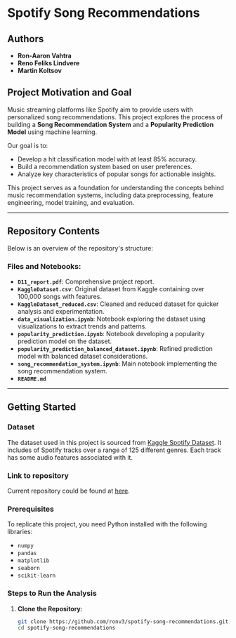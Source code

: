 # Spotify Song Recommendations

## Authors
- **Ron-Aaron Vahtra**
- **Reno Feliks Lindvere**
- **Martin Koltsov**

## Project Motivation and Goal
Music streaming platforms like Spotify aim to provide users with personalized song recommendations. This project explores the process of building a **Song Recommendation System** and a **Popularity Prediction Model** using machine learning. 

Our goal is to:
- Develop a hit classification model with at least 85% accuracy.
- Build a recommendation system based on user preferences.
- Analyze key characteristics of popular songs for actionable insights.

This project serves as a foundation for understanding the concepts behind music recommendation systems, including data preprocessing, feature engineering, model training, and evaluation.

---

## Repository Contents

Below is an overview of the repository's structure:

### Files and Notebooks:
- **`D11_report.pdf`**: Comprehensive project report.
- **`KaggleDataset.csv`**: Original dataset from Kaggle containing over 100,000 songs with features.
- **`KaggleDataset_reduced.csv`**: Cleaned and reduced dataset for quicker analysis and experimentation.
- **`data_visualization.ipynb`**: Notebook exploring the dataset using visualizations to extract trends and patterns.
- **`popularity_prediction.ipynb`**: Notebook developing a popularity prediction model on the dataset.
- **`popularity_prediction_balanced_dataset.ipynb`**: Refined prediction model with balanced dataset considerations.
- **`song_recommendation_system.ipynb`**: Main notebook implementing the song recommendation system.
- **`README.md`**

---

## Getting Started

### Dataset
The dataset used in this project is sourced from [Kaggle Spotify Dataset](https://www.kaggle.com/datasets/maharshipandya/-spotify-tracks-dataset). It includes of Spotify tracks over a range of 125 different genres. Each track has some audio features associated with it.

### Link to repository
Current repository could be found at [here](https://github.com/ronv3/spotify-song-recommendations).

### Prerequisites
To replicate this project, you need Python installed with the following libraries:
- `numpy`
- `pandas`
- `matplotlib`
- `seaborn`
- `scikit-learn`

### Steps to Run the Analysis
1. **Clone the Repository**:
   ```bash
   git clone https://github.com/ronv3/spotify-song-recommendations.git
   cd spotify-song-recommendations
